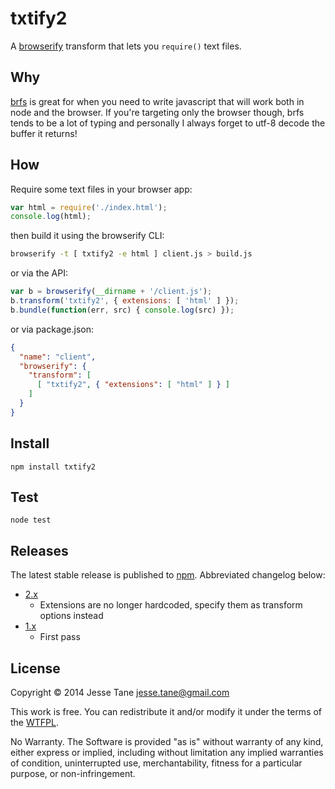 # txtify2
A [browserify](https://github/substack/node-browserify) transform that lets you `require()` text files.

## Why
[brfs](https://github.com/substack/brfs) is great for when you need to write javascript that will work both in node and the browser. If you're targeting only the browser though, brfs tends to be a lot of typing and personally I always forget to utf-8 decode the buffer it returns!

## How
Require some text files in your browser app:
``` javascript
var html = require('./index.html');
console.log(html);
```
then build it using the browserify CLI:
``` bash
browserify -t [ txtify2 -e html ] client.js > build.js
```
or via the API:
``` javascript
var b = browserify(__dirname + '/client.js');
b.transform('txtify2', { extensions: [ 'html' ] });
b.bundle(function(err, src) { console.log(src) });
```
or via package.json:
``` json
{
  "name": "client",
  "browserify": {
    "transform": [
      [ "txtify2", { "extensions": [ "html" ] } ]
    ]
  }
}
```

## Install
`npm install txtify2`

## Test
`node test`

## Releases
The latest stable release is published to [npm](http://npmjs.org/txtify2). Abbreviated changelog below:
* [2.x](https://github.com/jessetane/txtify2/archive/2.0.0.tar.gz)
  * Extensions are no longer hardcoded, specify them as transform options instead
* [1.x](https://github.com/jessetane/txtify2/archive/1.0.2.tar.gz)
  * First pass

## License
Copyright © 2014 Jesse Tane <jesse.tane@gmail.com>

This work is free. You can redistribute it and/or modify it under the
terms of the [WTFPL](http://www.wtfpl.net/txt/copying).

No Warranty. The Software is provided "as is" without warranty of any kind, either express or implied, including without limitation any implied warranties of condition, uninterrupted use, merchantability, fitness for a particular purpose, or non-infringement.
